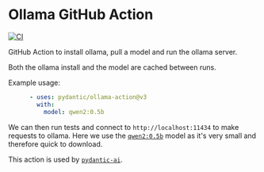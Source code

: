 # Ollama GitHub Action

[![CI](https://github.com/samuelcolvin/ollama-action/actions/workflows/ci.yml/badge.svg)](https://github.com/samuelcolvin/ollama-action/actions/workflows/ci.yml)

GitHub Action to install ollama, pull a model and run the ollama server.

Both the ollama install and the model are cached between runs.

Example usage:

```yaml
      - uses: pydantic/ollama-action@v3
        with:
          model: qwen2:0.5b
```

We can then run tests and connect to `http://localhost:11434` to make requests to ollama. Here we use the [`qwen2:0.5b`](https://ollama.com/library/qwen2:0.5b) model as it's very small and therefore quick to download.

This action is used by [`pydantic-ai`](https://github.com/pydantic/pydantic-ai).


